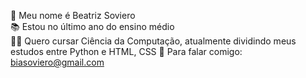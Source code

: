 👋 Meu nome é Beatriz Soviero  
📚 Estou no último ano do ensino médio  
👩‍💻 Quero cursar Ciência da Computação, atualmente dividindo meus estudos entre Python e HTML, CSS
📧 Para falar comigo: biasoviero@gmail.com
